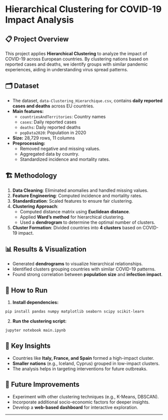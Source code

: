 # Hierarchical Clustering for COVID-19 Impact Analysis

## 📋 Project Overview
This project applies **Hierarchical Clustering** to analyze the impact of COVID-19 across European countries. By clustering nations based on reported cases and deaths, we identify groups with similar pandemic experiences, aiding in understanding virus spread patterns.

## 🗂 Dataset
- The dataset, `data-Clustering_Hierarchique.csv`, contains **daily reported cases and deaths** across EU countries.
- **Main features:**
  - `countriesAndTerritories`: Country names
  - `cases`: Daily reported cases
  - `deaths`: Daily reported deaths
  - `popData2020`: Population in 2020
- **Size:** 28,729 rows, 11 columns
- **Preprocessing:**
  - Removed negative and missing values.
  - Aggregated data by country.
  - Standardized incidence and mortality rates.

## 🏗 Methodology
1. **Data Cleaning**: Eliminated anomalies and handled missing values.
2. **Feature Engineering**: Computed incidence and mortality rates.
3. **Standardization**: Scaled features to ensure fair clustering.
4. **Clustering Approach**:
   - Computed distance matrix using **Euclidean distance**.
   - Applied **Ward’s method** for hierarchical clustering.
   - Used a **dendrogram** to determine the optimal number of clusters.
5. **Cluster Formation**: Divided countries into **4 clusters** based on COVID-19 impact.

## 📊 Results & Visualization
- Generated **dendrograms** to visualize hierarchical relationships.
- Identified clusters grouping countries with similar COVID-19 patterns.
- Found strong correlation between **population size** and **infection impact**.

## 🔧 How to Run
1. **Install dependencies:**
```bash
pip install pandas numpy matplotlib seaborn scipy scikit-learn
```
2. **Run the clustering script:**
```bash
jupyter notebook main.ipynb
```

## 📌 Key Insights
- Countries like **Italy, France, and Spain** formed a high-impact cluster.
- **Smaller nations** (e.g., Iceland, Cyprus) grouped in low-impact clusters.
- The analysis helps in targeting interventions for future outbreaks.

## 🔮 Future Improvements
- Experiment with other clustering techniques (e.g., K-Means, DBSCAN).
- Incorporate additional socio-economic factors for deeper insights.
- Develop a **web-based dashboard** for interactive exploration.

---

